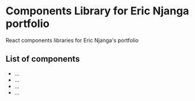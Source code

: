 # Components Library for Eric Njanga portfolio
React components libraries for Eric Njanga's portfolio

## List of components
- ...
- ...
- ...
- ...